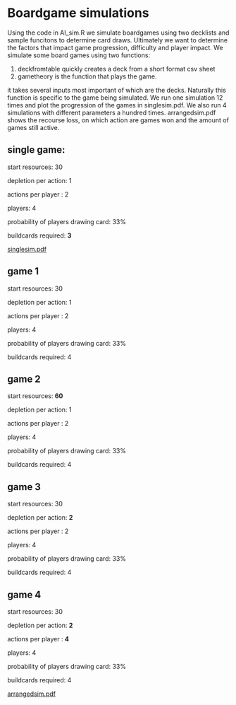# Boardgame simulations

Using the code in AI_sim.R we simulate boardgames using two decklists and sample funcitons to determine card draws. Ultimately we want to determine the factors that impact game progression, difficulty and player impact.
We simulate some board games using two functions:

1. deckfromtable quickly creates a deck from a short format csv sheet
2. gametheory is the function that plays the game. 

it takes several inputs most important of which are the decks. Naturally this function is specific to the game being simulated. We run one simulation 12 times and plot the progression of the games in singlesim.pdf. We also run 4 simulations with different parameters a hundred times. arrangedsim.pdf shows the recourse loss, on which action are games won and the amount of games still active. 

## single game:
start resources: 30

depletion per action: 1

actions per player : 2

players: 4

probability of players drawing card: 33%

buildcards required: **3**

[singlesim.pdf](figures/singlesim.pdf)

## game 1
start resources: 30

depletion per action: 1

actions per player : 2

players: 4

probability of players drawing card: 33%

buildcards required: 4

## game 2
start resources: **60**

depletion per action: 1

actions per player : 2

players: 4

probability of players drawing card: 33%

buildcards required: 4

## game 3
start resources: 30

depletion per action: **2**

actions per player : 2

players: 4

probability of players drawing card: 33%

buildcards required: 4

## game 4
start resources: 30

depletion per action: **2**

actions per player : **4**

players: 4

probability of players drawing card: 33%

buildcards required: 4

[arrangedsim.pdf](figures/arrangedsim.pdf)



